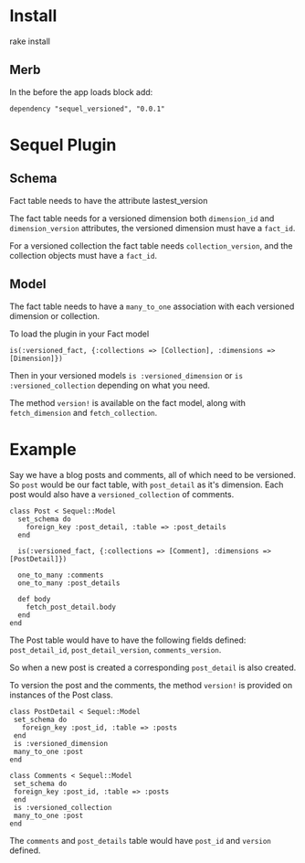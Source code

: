 # Install
rake install

## Merb

In the before the app loads block add:

	dependency "sequel_versioned", "0.0.1" 

# Sequel Plugin

## Schema
Fact table needs to have the attribute lastest_version

The fact table needs for a versioned dimension both `dimension_id` and `dimension_version` attributes, the versioned dimension must have a `fact_id`.

For a versioned collection the fact table needs `collection_version`, and the collection objects must have a `fact_id`. 


## Model

The fact table needs to have a `many_to_one` association with each versioned dimension or collection.

To load the plugin in your Fact model
	
	is(:versioned_fact, {:collections => [Collection], :dimensions => [Dimension]})  
  

Then in your versioned models `is :versioned_dimension` or `is :versioned_collection` depending on what you need.

The method `version!` is available on the fact model, along with `fetch_dimension` and `fetch_collection`.

# Example

Say we have a blog posts and comments, all of which need to be versioned.
So `post` would be our fact table, with `post_detail` as it's dimension. Each post would also have a `versioned_collection` of comments.

    class Post < Sequel::Model
      set_schema do
        foreign_key :post_detail, :table => :post_details
      end
      
      is(:versioned_fact, {:collections => [Comment], :dimensions => [PostDetail]})  
      
      one_to_many :comments
      one_to_many :post_details
  
      def body
        fetch_post_detail.body
      end
    end
    
The Post table would have to have the following fields defined: `post_detail_id`, `post_detail_version`, `comments_version`.

So when a new post is created a corresponding `post_detail` is also created. 

To version the post and the comments, the method `version!` is provided on instances of the Post class.
    
    class PostDetail < Sequel::Model
     set_schema do
       foreign_key :post_id, :table => :posts
     end
     is :versioned_dimension
     many_to_one :post
    end

    class Comments < Sequel::Model
     set_schema do
     foreign_key :post_id, :table => :posts
     end
     is :versioned_collection
     many_to_one :post
    end
    
The `comments` and `post_details` table would have `post_id` and `version` defined.